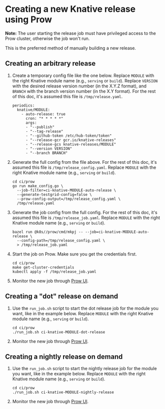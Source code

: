 # Creating a new Knative release using Prow

**Note:** The user starting the release job must have privileged access to the
Prow cluster, otherwise the job won't run.

This is the preferred method of manually building a new release.

## Creating an arbitrary release

1. Create a temporary config file like the one below. Replace `MODULE` with the
   right Knative module name (e.g., `serving` or `build`). Replace `VERSION`
   with the desired release version number (in the X.Y.Z format), and `BRANCH`
   with the branch version number (in the X.Y format). For the rest of this doc,
   it's assumed this file is `/tmp/release.yaml`.

   ```
   periodics:
     knative/MODULE:
       - auto-release: true
         cron: "* * * * *"
         args:
         - "--publish"
         - "--tag-release"
         - "--github-token /etc/hub-token/token"
         - "--release-gcr gcr.io/knative-releases"
         - "--release-gcs knative-releases/MODULE"
         - "--version VERSION"
         - "--branch BRANCH"
   ```

1. Generate the full config from the file above. For the rest of this doc, it's
   assumed this file is `/tmp/release_config.yaml`. Replace `MODULE` with the
   right Knative module name (e.g., `serving` or `build`).

   ```
   cd ci/prow
   go run make_config.go \
     --job-filter=ci-knative-MODULE-auto-release \
     --generate-testgrid-config=false \
     --prow-config-output=/tmp/release_config.yaml \
     /tmp/release.yaml
   ```

1. Generate the job config from the full config. For the rest of this doc, it's
   assumed this file is `/tmp/release_job.yaml`. Replace `MODULE` with the right
   Knative module name (e.g., `serving` or `build`).

   ```
   bazel run @k8s//prow/cmd/mkpj -- --job=ci-knative-MODULE-auto-release \
     --config-path=/tmp/release_config.yaml \
     > /tmp/release_job.yaml
   ```

1. Start the job on Prow. Make sure you get the credentials first.

   ```
   cd ci/prow
   make get-cluster-credentials
   kubectl apply -f /tmp/release_job.yaml
   ```

1. Monitor the new job through [Prow UI](https://prow.knative.dev).

## Creating a "dot" release on demand

1. Use the `run_job.sh` script to start the dot release job for the module you
   want, like in the example below. Replace `MODULE` with the right Knative
   module name (e.g., `serving` or `build`).

   ```
   cd ci/prow
   ./run_job.sh ci-knative-MODULE-dot-release
   ```

1. Monitor the new job through [Prow UI](https://prow.knative.dev).

## Creating a nightly release on demand

1. Use the `run_job.sh` script to start the nightly release job for the module
   you want, like in the example below. Replace `MODULE` with the right Knative
   module name (e.g., `serving` or `build`).

   ```
   cd ci/prow
   ./run_job.sh ci-knative-MODULE-nightly-release
   ```

1. Monitor the new job through [Prow UI](https://prow.knative.dev).
